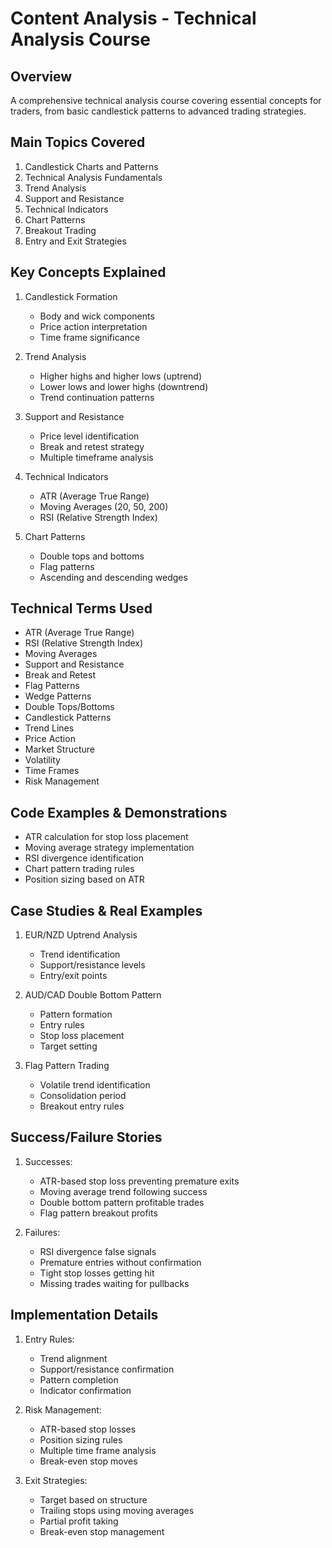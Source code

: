 # Content Analysis - Technical Analysis Course

## Overview
A comprehensive technical analysis course covering essential concepts for traders, from basic candlestick patterns to advanced trading strategies.

## Main Topics Covered
1. Candlestick Charts and Patterns
2. Technical Analysis Fundamentals
3. Trend Analysis
4. Support and Resistance
5. Technical Indicators
6. Chart Patterns
7. Breakout Trading
8. Entry and Exit Strategies

## Key Concepts Explained
1. Candlestick Formation
   - Body and wick components
   - Price action interpretation
   - Time frame significance

2. Trend Analysis
   - Higher highs and higher lows (uptrend)
   - Lower lows and lower highs (downtrend)
   - Trend continuation patterns

3. Support and Resistance
   - Price level identification
   - Break and retest strategy
   - Multiple timeframe analysis

4. Technical Indicators
   - ATR (Average True Range)
   - Moving Averages (20, 50, 200)
   - RSI (Relative Strength Index)

5. Chart Patterns
   - Double tops and bottoms
   - Flag patterns
   - Ascending and descending wedges

## Technical Terms Used
- ATR (Average True Range)
- RSI (Relative Strength Index)
- Moving Averages
- Support and Resistance
- Break and Retest
- Flag Patterns
- Wedge Patterns
- Double Tops/Bottoms
- Candlestick Patterns
- Trend Lines
- Price Action
- Market Structure
- Volatility
- Time Frames
- Risk Management

## Code Examples & Demonstrations
- ATR calculation for stop loss placement
- Moving average strategy implementation
- RSI divergence identification
- Chart pattern trading rules
- Position sizing based on ATR

## Case Studies & Real Examples
1. EUR/NZD Uptrend Analysis
   - Trend identification
   - Support/resistance levels
   - Entry/exit points

2. AUD/CAD Double Bottom Pattern
   - Pattern formation
   - Entry rules
   - Stop loss placement
   - Target setting

3. Flag Pattern Trading
   - Volatile trend identification
   - Consolidation period
   - Breakout entry rules

## Success/Failure Stories
1. Successes:
   - ATR-based stop loss preventing premature exits
   - Moving average trend following success
   - Double bottom pattern profitable trades
   - Flag pattern breakout profits

2. Failures:
   - RSI divergence false signals
   - Premature entries without confirmation
   - Tight stop losses getting hit
   - Missing trades waiting for pullbacks

## Implementation Details
1. Entry Rules:
   - Trend alignment
   - Support/resistance confirmation
   - Pattern completion
   - Indicator confirmation

2. Risk Management:
   - ATR-based stop losses
   - Position sizing rules
   - Multiple time frame analysis
   - Break-even stop moves

3. Exit Strategies:
   - Target based on structure
   - Trailing stops using moving averages
   - Partial profit taking
   - Break-even stop management 
